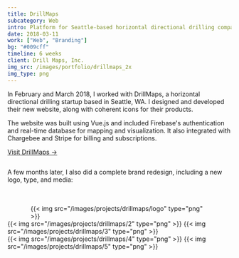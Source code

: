 ```yaml
---
title: DrillMaps
subcategory: Web
intro: Platform for Seattle-based horizontal directional drilling company built using Vue.js and integrated with Stripe and Firebase.
date: 2018-03-11
work: ["Web", "Branding"]
bg: "#009cff"
timeline: 6 weeks
client: Drill Maps, Inc.
img_src: /images/portfolio/drillmaps_2x
img_type: png
---
```


In February and March 2018, I worked with DrillMaps, a horizontal directional drilling startup based in Seattle, WA. I designed and developed their new website, along with coherent icons for their products.

The website was built using Vue.js and included Firebase's authentication and real-time database for mapping and visualization. It also integrated with Chargebee and Stripe for billing and subscriptions.

[Visit DrillMaps &rarr;](https://www.drillmaps.com)

<div class="image"><img alt="" src="/images/projects/drillmaps/1.png"></div>

A few months later, I also did a complete brand redesign, including a new logo, type, and media:

<div style="max-width: 400px; margin: 3rem auto 0 auto">
  {{< img src="/images/projects/drillmaps/logo" type="png" >}}
</div>

<div class="two-images">
	{{< img src="/images/projects/drillmaps/2" type="png" >}}
	{{< img src="/images/projects/drillmaps/3" type="png" >}}
</div>
<div class="two-images">
	{{< img src="/images/projects/drillmaps/4" type="png" >}}
	{{< img src="/images/projects/drillmaps/5" type="png" >}}
</div>
